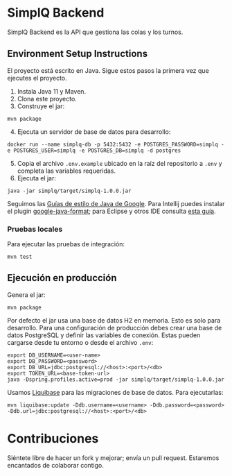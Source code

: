 # SimplQ Backend

SimplQ Backend es la API que gestiona las colas y los turnos.

## Environment Setup Instructions

El proyecto está escrito en Java. Sigue estos pasos la primera vez que ejecutes el proyecto.

1. Instala Java 11 y Maven.
2. Clona este proyecto.
3. Construye el jar:

```
mvn package
```
4. Ejecuta un servidor de base de datos para desarrollo:

```
docker run --name simplq-db -p 5432:5432 -e POSTGRES_PASSWORD=simplq -e POSTGRES_USER=simplq -e POSTGRES_DB=simplq -d postgres
```

5. Copia el archivo `.env.example` ubicado en la raíz del repositorio a `.env` y
   completa las variables requeridas.
6. Ejecuta el jar:

```
java -jar simplq/target/simplq-1.0.0.jar
```

Seguimos las [Guías de estilo de Java de Google](https://github.com/google/styleguide). Para Intellij puedes instalar el plugin [google-java-format](https://plugins.jetbrains.com/plugin/8527-google-java-format); para Eclipse y otros IDE consulta [esta guía](https://github.com/google/google-java-format).

### Pruebas locales

Para ejecutar las pruebas de integración:

```
mvn test
```

## Ejecución en producción

Genera el jar:
```
mvn package
```

Por defecto el jar usa una base de datos H2 en memoria. Esto es solo para desarrollo. Para una configuración de producción debes crear una base de datos PostgreSQL y definir las variables de conexión. Estas pueden cargarse desde tu entorno o desde el archivo `.env`:

```
export DB_USERNAME=<user-name>
export DB_PASSWORD=<password>
export DB_URL=jdbc:postgresql://<host>:<port>/<db>
export TOKEN_URL=<base-token-url>
java -Dspring.profiles.active=prod -jar simplq/target/simplq-1.0.0.jar
```

Usamos [Liquibase](https://www.liquibase.org/) para las migraciones de base de datos. Para ejecutarlas:
```
mvn liquibase:update -Ddb.username=<username> -Ddb.password=<password> -Ddb.url=jdbc:postgresql://<host>:<port>/<db>
```

# Contribuciones

Siéntete libre de hacer un fork y mejorar; envía un pull request. Estaremos encantados de colaborar contigo.

